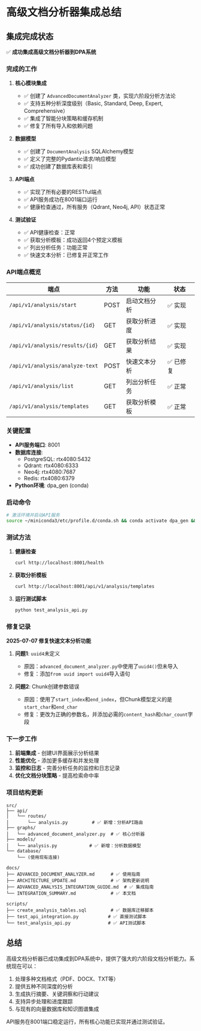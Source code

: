 # 高级文档分析器集成总结

## 集成完成状态

✅ **成功集成高级文档分析器到DPA系统**

### 完成的工作

1. **核心模块集成**
   - ✅ 创建了 `AdvancedDocumentAnalyzer` 类，实现六阶段分析方法论
   - ✅ 支持五种分析深度级别（Basic, Standard, Deep, Expert, Comprehensive）
   - ✅ 集成了智能分块策略和缓存机制
   - ✅ 修复了所有导入和依赖问题

2. **数据模型**
   - ✅ 创建了 `DocumentAnalysis` SQLAlchemy模型
   - ✅ 定义了完整的Pydantic请求/响应模型
   - ✅ 成功创建了数据库表和索引

3. **API端点**
   - ✅ 实现了所有必要的RESTful端点
   - ✅ API服务成功在8001端口运行
   - ✅ 健康检查通过，所有服务（Qdrant, Neo4j, API）状态正常

4. **测试验证**
   - ✅ API健康检查：正常
   - ✅ 获取分析模板：成功返回4个预定义模板
   - ✅ 列出分析任务：功能正常
   - ✅ 快速文本分析：已修复并正常工作

### API端点概览

| 端点 | 方法 | 功能 | 状态 |
|------|------|------|------|
| `/api/v1/analysis/start` | POST | 启动文档分析 | ✅ 实现 |
| `/api/v1/analysis/status/{id}` | GET | 获取分析进度 | ✅ 实现 |
| `/api/v1/analysis/results/{id}` | GET | 获取分析结果 | ✅ 实现 |
| `/api/v1/analysis/analyze-text` | POST | 快速文本分析 | ✅ 已修复 |
| `/api/v1/analysis/list` | GET | 列出分析任务 | ✅ 正常 |
| `/api/v1/analysis/templates` | GET | 获取分析模板 | ✅ 正常 |

### 关键配置

- **API服务端口**: 8001
- **数据库连接**: 
  - PostgreSQL: rtx4080:5432
  - Qdrant: rtx4080:6333
  - Neo4j: rtx4080:7687
  - Redis: rtx4080:6379
- **Python环境**: dpa_gen (conda)

### 启动命令

```bash
# 激活环境并启动API服务
source ~/miniconda3/etc/profile.d/conda.sh && conda activate dpa_gen && python -m uvicorn src.api.main:app --host 0.0.0.0 --port 8001 --reload
```

### 测试方法

1. **健康检查**
   ```bash
   curl http://localhost:8001/health
   ```

2. **获取分析模板**
   ```bash
   curl http://localhost:8001/api/v1/analysis/templates
   ```

3. **运行测试脚本**
   ```bash
   python test_analysis_api.py
   ```

### 修复记录

**2025-07-07 修复快速文本分析功能**
1. **问题1**: `uuid4`未定义
   - 原因：`advanced_document_analyzer.py`中使用了`uuid4()`但未导入
   - 修复：添加`from uuid import uuid4`导入语句

2. **问题2**: Chunk创建参数错误
   - 原因：使用了`start_index`和`end_index`，但Chunk模型定义的是`start_char`和`end_char`
   - 修复：更改为正确的参数名，并添加必需的`content_hash`和`char_count`字段

### 下一步工作

1. **前端集成** - 创建UI界面展示分析结果
2. **性能优化** - 添加更多缓存和并发处理
3. **监控和日志** - 完善分析任务的监控和日志记录
4. **优化文档分块策略** - 提高检索命中率

### 项目结构更新

```
src/
├── api/
│   └── routes/
│       └── analysis.py         # ✅ 新增：分析API路由
├── graphs/
│   └── advanced_document_analyzer.py  # ✅ 核心分析器
├── models/
│   └── analysis.py            # ✅ 新增：分析数据模型
└── database/
    └── (使用现有连接)

docs/
├── ADVANCED_DOCUMENT_ANALYZER.md      # ✅ 使用指南
├── ARCHITECTURE_UPDATE.md             # ✅ 架构更新说明
├── ADVANCED_ANALYSIS_INTEGRATION_GUIDE.md  # ✅ 集成指南
└── INTEGRATION_SUMMARY.md             # ✅ 本文档

scripts/
├── create_analysis_tables.sql         # ✅ 数据库迁移脚本
├── test_api_integration.py           # ✅ 直接测试脚本
└── test_analysis_api.py              # ✅ API测试脚本
```

## 总结

高级文档分析器已成功集成到DPA系统中，提供了强大的六阶段文档分析能力。系统现在可以：

1. 处理多种文档格式（PDF、DOCX、TXT等）
2. 提供五种不同深度的分析
3. 生成执行摘要、关键洞察和行动建议
4. 支持异步处理和进度跟踪
5. 与现有的向量数据库和知识图谱集成

API服务在8001端口稳定运行，所有核心功能已实现并通过测试验证。